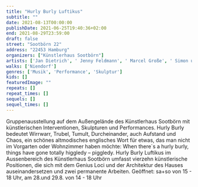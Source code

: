 ```yaml
---
title: "Hurly Burly Luftikus"
subtitle: ""
date: 2021-08-13T00:00:00
publishDate: 2021-06-25T19:40:36+02:00
end: 2021-08-29T23:59:00
draft: false
street: "Sootbörn 22"
address: "22453 Hamburg"
organizers: ["Künstlerhaus Sootbörn"]
artists: ['Jan Dietrich', ' Jenny Feldmann', ' Marcel Große', ' Simon und Hannes Hehemann', ' Peter Nikolaus Heikenwälder', ' Maria Hobbing', ' Kathrin Horsch', ' Joachim Jacob', ' Volker Lang', ' Zacharias Lojenburg und Christian Nykolyszyn', ' Mariella Mosler', ' Daniela Wesenberg', ' Katja Windau', ' Barbara Zenner']
walks: ['Niendorf']
genres: ['Musik', 'Performance', 'Skulptur']
kids: []
featuredImage: ""
repeats: []
repeat_times: []
sequels: []
sequel_times: []
---
```


Gruppenausstellung auf dem Außengelände des Künstlerhaus Sootbörn mit künstlerischen Interventionen, Skulpturen und Performances. Hurly Burly bedeutet Wirrwarr, Trubel, Tumult, Durcheinander, auch Aufstand und Chaos, ein schönes altmodisches englisches Wort für etwas, das man nicht im Vorgarten oder Wohnzimmer haben möchte: When there`s a hurly burly, things have gone totally higgledy – piggledy. Hurly Burly Luftikus im Aussenbereich des Künstlerhaus Sootbörn umfasst vierzehn künstlerische Positionen, die sich mit dem Genius Loci und der Architektur des Hauses auseinandersetzen und zwei permanente Arbeiten. Geöffnet: sa+so von 15 - 18 Uhr, am 28.und 29.8. von 14 - 18 Uhr